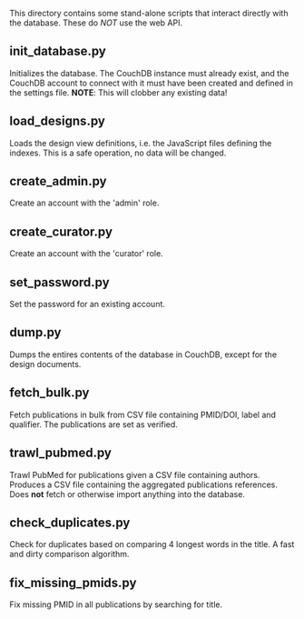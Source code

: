 This directory contains some stand-alone scripts that interact
directly with the database. These do *NOT* use the web API.

init_database.py
----------------

Initializes the database. The CouchDB instance must already exist, and
the CouchDB account to connect with it must have been created and
defined in the settings file. **NOTE**: This will clobber any existing
data!

load_designs.py
---------------

Loads the design view definitions, i.e. the JavaScript files defining
the indexes. This is a safe operation, no data will be changed.

create_admin.py
---------------

Create an account with the 'admin' role.

create_curator.py
---------------

Create an account with the 'curator' role.

set_password.py
---------------

Set the password for an existing account.

dump.py
-------

Dumps the entires contents of the database in CouchDB, except for the
design documents.

fetch_bulk.py
-------------
Fetch publications in bulk from CSV file containing PMID/DOI, label 
and qualifier. The publications are set as verified.

trawl_pubmed.py
---------------
Trawl PubMed for publications given a CSV file containing authors.
Produces a CSV file containing the aggregated publications references.
Does **not** fetch or otherwise import anything into the database.

check_duplicates.py
-------------------
Check for duplicates based on comparing 4 longest words in the title.
A fast and dirty comparison algorithm.

fix_missing_pmids.py
--------------------
Fix missing PMID in all publications by searching for title.
